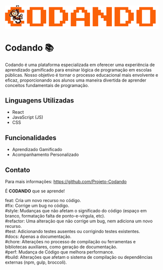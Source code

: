 
![Logo Codando](./src/imgs/Logo.svg)

# Codando 📚

Codando é uma plataforma especializada em oferecer uma experiência de aprendizado gamificado para ensinar lógica de programação em escolas públicas. Nosso objetivo é tornar o processo educacional mais envolvente e eficaz, proporcionando aos alunos uma maneira divertida de aprender conceitos fundamentais de programação.


## Linguagens Utilizadas
- React 
- JavaScript (JS)
- CSS

## Funcionalidades
- Aprendizado Gamificado
- Acompanhamento Personalizado

## Contato
Para mais informações: https://github.com/Projeto-Codando

É **CODANDO** que se aprende!

feat: Cria um novo recurso no código.<br>
#fix: Corrige um bug no código.<br>
#style: Mudanças que não afetam o significado do código (espaço em branco, formatação falta de ponto-e-vírgula, etc).<br>
#refactor: Uma alteração que não corrige um bug, nem adiciona um novo recurso.<br>
#test: Adicionando testes ausentes ou corrigindo testes existentes.<br>
#docs: Apenas a documentação.<br>
#chore: Alterações no processo de compilação ou ferramentas e bibliotecas auxiliares, como geração de documentação.<br>
#perf: Mudança de Código que melhora performance.<br>
#build: Alterações que afetam o sistema de compilação ou dependências externas (npm, gulp, broccoli).

